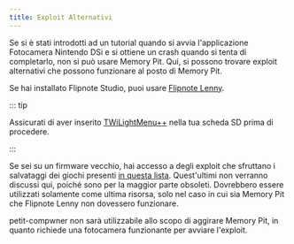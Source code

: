 ```yaml
---
title: Exploit Alternativi
---
```


Se si è stati introdotti ad un tutorial quando si avvia l'applicazione Fotocamera Nintendo DSi e si ottiene un crash quando si tenta di completarlo, non si può usare Memory Pit. Qui, si possono trovare exploit alternativi che possono funzionare al posto di Memory Pit.

Se hai installato Flipnote Studio, puoi usare [Flipnote Lenny](launching-the-flipnote-exploit.html).

::: tip

Assicurati di aver inserito [TWiLightMenu++](get-started.html#section-i-prep-work) nella tua scheda SD prima di procedere.

:::

Se sei su un firmware vecchio, hai accesso a degli exploit che sfruttano i salvataggi dei giochi presenti [in questa lista](https://dsibrew.org/wiki/DSi_exploits#DSiWare(True_DSi-Mode)_Exploits). Quest'ultimi non verranno discussi qui, poiché sono per la maggior parte obsoleti. Dovrebbero essere utilizzati solamente come ultima risorsa, solo nel caso in cui sia Memory Pit che Flipnote Lenny non dovessero funzionare.

petit-compwner non sarà utilizzabile allo scopo di aggirare Memory Pit, in quanto richiede una fotocamera funzionante per avviare l'exploit.

